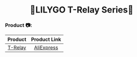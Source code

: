 <h1 align = "center">🌟LILYGO T-Relay Series🌟</h1>



<h3 align = "left">Product 📷:</h3>

|   Product   | Product  Link  |
| :---------: | :------------: |
| [T-Relay]() | [AliExpress]() |


